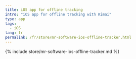```yaml
---
title: iOS app for offline tracking
intro: "iOS app for offline tracking with Kimai"
type: app
tags:
  - iOS
lang: fr
permalink: /fr/store/mr-software-ios-offline-tracker.html
---
```


{% include store/mr-software-ios-offline-tracker.md %}
